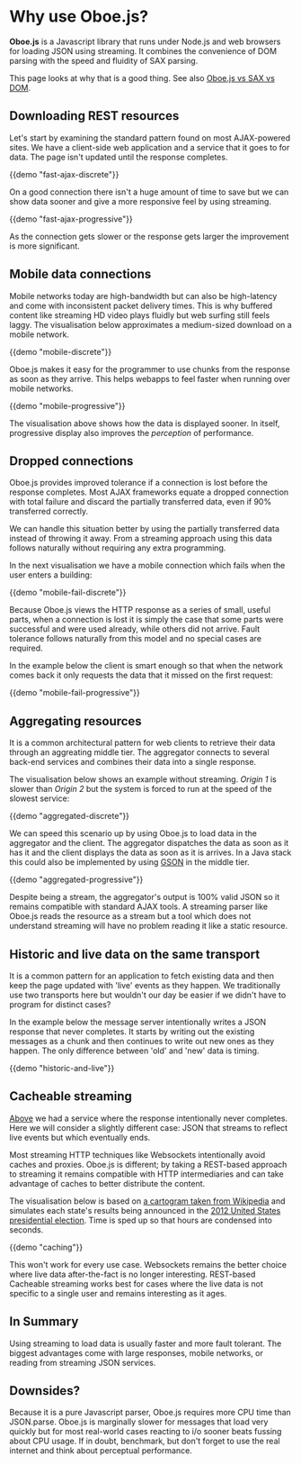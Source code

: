 Why use Oboe.js?
================

**Oboe.js** is a Javascript library that runs under Node.js
and web browsers for loading JSON using streaming. It combines
the convenience of DOM parsing with the speed and fluidity of SAX
parsing.

This page looks at why that is a good thing. See also [Oboe.js vs SAX vs DOM](saxdom).

Downloading REST resources
--------------------------

Let's start by examining the standard pattern found on most AJAX-powered sites.
We have a client-side web application and a service that it goes to for data.
The page isn't updated until the response completes.

{{demo "fast-ajax-discrete"}}

On a good connection there isn't a huge amount of time to save but we can
show data sooner and give a more responsive feel by using streaming.

{{demo "fast-ajax-progressive"}}

As the connection gets slower or the response gets larger the improvement
is more significant.

Mobile data connections
-----------------------

Mobile networks today are high-bandwidth but can also be
high-latency and come with inconsistent packet delivery times.
This is why buffered content like streaming HD video plays
fluidly but web surfing still feels laggy. The visualisation
below approximates a medium-sized download on a mobile network.

{{demo "mobile-discrete"}}

Oboe.js makes it easy for the programmer to use chunks from the response as soon 
as they arrive. This helps webapps to feel faster when running over mobile networks.


{{demo "mobile-progressive"}}

The visualisation above shows how the data is displayed sooner.
In itself, progressive display also improves the *perception* of performance.

Dropped connections
-------------------

Oboe.js provides improved tolerance if a connection is lost before
the response completes.
Most AJAX frameworks equate a dropped connection with total failure and discard
the partially transferred data, even if 90% transferred correctly.

We can handle this situation better by using the partially transferred data
instead of throwing it away. From a streaming approach using this data
follows naturally without requiring any extra programming. 

In the next visualisation we have a mobile connection which fails when the
user enters a building:

{{demo "mobile-fail-discrete"}}

Because Oboe.js views the HTTP response as a
series of small, useful parts, when a connection is lost it is simply
the case that some parts were successful and were used already,
while others did not arrive. Fault tolerance follows naturally from this
model and no special cases are required.

In the example below the client is smart enough so that when the network
comes back it only requests the data that it missed on the first request:

{{demo "mobile-fail-progressive"}}

Aggregating resources
---------------------

It is a common architectural pattern for web clients to
retrieve their data through an aggreating middle tier.
The aggregator connects to several back-end services and
combines their data into a single response.

The visualisation below shows an example without streaming. *Origin 1* is slower
than *Origin 2* but the system is forced to run at the speed of
the slowest service:

{{demo "aggregated-discrete"}}

We can speed this scenario up by using Oboe.js to load data in the
aggregator and the client. The aggregator dispatches the data as soon as it has it and 
the client displays the data as soon as it is arrives.
In a Java stack this could also be implemented by using 
[GSON](http://code.google.com/p/google-gson/) in the middle
tier.

{{demo "aggregated-progressive"}}

Despite being a stream, the aggregator's output is 100% valid 
JSON so it remains compatible 
with standard AJAX tools. A streaming parser like Oboe.js reads the resource
as a stream but a tool which does not understand streaming will have no problem reading it like 
a static resource.

Historic and live data on the same transport
--------------------------------------------

It is a common pattern for an application to fetch existing data
and then keep the page updated with 'live' events as they happen.
We traditionally use two transports here but
wouldn't our day be easier if we didn't have to program for distinct cases?

In the example below the message server intentionally writes a JSON response
that never completes. It starts by writing out the existing messages
as a chunk and then continues to write out new ones as they happen.
The only difference between 'old' and 'new' data is timing.

{{demo "historic-and-live"}}

Cacheable streaming
-------------------

[Above](#historic-and-live-data-on-the-same-transport) we had a
service where the response intentionally never completes. Here we will
consider a slightly different case: JSON that streams to reflect
live events but which eventually ends.

Most streaming HTTP techniques like Websockets intentionally avoid caches
and proxies.
Oboe.js is different; by taking a REST-based approach to streaming it remains
compatible with HTTP intermediaries and can take advantage of caches to better
distribute the content.

The visualisation below is based on [a cartogram taken from
Wikipedia](http://en.wikipedia.org/wiki/File:Cartogram%E2%80%942012_Electoral_Vote.svg)
and simulates each state's results being announced in the [2012 United
States presidential
election](http://en.wikipedia.org/wiki/United_States_presidential_election,_2012).
Time is sped up so that hours are condensed into seconds.

{{demo "caching"}}

This won't work for every use case. Websockets remains the better choice where
live data after-the-fact is no longer interesting. REST-based Cacheable streaming
works best for cases where the live data is not specific to a single user and remains
interesting as it ages.

In Summary
----------

Using streaming to load data is usually faster and more fault tolerant.
The biggest advantages come with large responses, mobile networks, or reading from streaming
JSON services.

Downsides?
----------

Because it is a pure Javascript parser, Oboe.js requires more CPU time
than JSON.parse. Oboe.js is marginally
slower for messages that load very quickly 
but for most real-world cases reacting to i/o sooner beats
fussing about CPU usage. If in doubt, benchmark, but don't forget to
use the real internet and think about perceptual performance.

